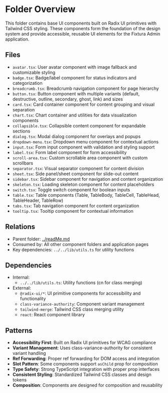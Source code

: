 # Folder Overview

This folder contains base UI components built on Radix UI primitives with Tailwind CSS styling. These components form the foundation of the design system and provide accessible, reusable UI elements for the Fixtura Admin application.

## Files

- `avatar.tsx`: User avatar component with image fallback and customizable styling
- `badge.tsx`: Badge/label component for status indicators and categorization
- `breadcrumb.tsx`: Breadcrumb navigation component for page hierarchy
- `button.tsx`: Button component with multiple variants (default, destructive, outline, secondary, ghost, link) and sizes
- `card.tsx`: Card container component for content grouping and visual separation
- `chart.tsx`: Chart container and utilities for data visualization components
- `collapsible.tsx`: Collapsible content component for expandable sections
- `dialog.tsx`: Modal dialog component for overlays and popups
- `dropdown-menu.tsx`: Dropdown menu component for contextual actions
- `input.tsx`: Form input component with validation and styling support
- `label.tsx`: Form label component for form accessibility
- `scroll-area.tsx`: Custom scrollable area component with custom scrollbars
- `separator.tsx`: Visual separator component for content division
- `sheet.tsx`: Side panel/sheet component for slide-out content
- `sidebar.tsx`: Sidebar component for navigation and content organization
- `skeleton.tsx`: Loading skeleton component for content placeholders
- `switch.tsx`: Toggle switch component for boolean inputs
- `table.tsx`: Table components (Table, TableBody, TableCell, TableHead, TableHeader, TableRow)
- `tabs.tsx`: Tab navigation component for content organization
- `tooltip.tsx`: Tooltip component for contextual information

## Relations

- Parent folder: [../readMe.md](../readMe.md)
- Consumed by: All other component folders and application pages
- Key dependencies: `../../lib/utils.ts` for utility functions

## Dependencies

- Internal:
  - `../../lib/utils.ts`: Utility functions (cn for class merging)
- External:
  - `@radix-ui/*`: UI primitive components for accessibility and functionality
  - `class-variance-authority`: Component variant management
  - `tailwind-merge`: Tailwind CSS class merging utility
  - `react`: React component library

## Patterns

- **Accessibility First**: Built on Radix UI primitives for WCAG compliance
- **Variant Management**: Uses class-variance-authority for consistent variant handling
- **Ref Forwarding**: Proper ref forwarding for DOM access and integration
- **Slot Pattern**: Some components support `asChild` prop for composition
- **Type Safety**: Strong TypeScript integration with proper prop interfaces
- **Consistent Styling**: Standardized Tailwind CSS classes and design tokens
- **Composition**: Components are designed for composition and reusability
